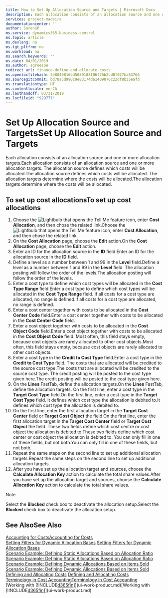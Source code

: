 ```yaml
---
title: How to Set Up Allocation Source and Targets | Microsoft Docs
description: Each allocation consists of an allocation source and one or more allocation targets. The allocation source defines which costs will be allocated. The allocation targets determine where the costs will be allocated.
services: project-madeira
documentationcenter: ''
author: SorenGP
ms.service: dynamics365-business-central
ms.topic: article
ms.devlang: na
ms.tgt_pltfrm: na
ms.workload: na
ms.search.keywords: ''
ms.date: 04/01/2019
ms.author: sgroespe
redirect_url: finance-define-and-allocate-costs
ms.openlocfilehash: 2e8040816ed5089188f06f76b2cd8f027ba83766
ms.sourcegitcommit: bd78a5d990c9e83174da1409076c22df8b35eafd
ms.translationtype: HT
ms.contentlocale: en-CA
ms.lasthandoff: 03/31/2019
ms.locfileid: "929777"
---
```

# <a name="set-up-allocation-source-and-targets"></a><span data-ttu-id="f53cb-105">Set Up Allocation Source and Targets</span><span class="sxs-lookup"><span data-stu-id="f53cb-105">Set Up Allocation Source and Targets</span></span>
<span data-ttu-id="f53cb-106">Each allocation consists of an allocation source and one or more allocation targets.</span><span class="sxs-lookup"><span data-stu-id="f53cb-106">Each allocation consists of an allocation source and one or more allocation targets.</span></span> <span data-ttu-id="f53cb-107">The allocation source defines which costs will be allocated.</span><span class="sxs-lookup"><span data-stu-id="f53cb-107">The allocation source defines which costs will be allocated.</span></span> <span data-ttu-id="f53cb-108">The allocation targets determine where the costs will be allocated.</span><span class="sxs-lookup"><span data-stu-id="f53cb-108">The allocation targets determine where the costs will be allocated.</span></span>  

## <a name="to-set-up-cost-allocations"></a><span data-ttu-id="f53cb-109">To set up cost allocations</span><span class="sxs-lookup"><span data-stu-id="f53cb-109">To set up cost allocations</span></span>  
1.  <span data-ttu-id="f53cb-110">Choose the ![Lightbulb that opens the Tell Me feature](media/ui-search/search_small.png "Tell me what you want to do") icon, enter **Cost Allocation**, and then chose the related link.</span><span class="sxs-lookup"><span data-stu-id="f53cb-110">Choose the ![Lightbulb that opens the Tell Me feature](media/ui-search/search_small.png "Tell me what you want to do") icon, enter **Cost Allocation**, and then chose the related link.</span></span>  
2.  <span data-ttu-id="f53cb-111">On the **Cost Allocation** page, choose the **Edit** action.</span><span class="sxs-lookup"><span data-stu-id="f53cb-111">On the **Cost Allocation** page, choose the **Edit** action.</span></span>  
3.  <span data-ttu-id="f53cb-112">Enter an ID for the allocation source in the **ID** field.</span><span class="sxs-lookup"><span data-stu-id="f53cb-112">Enter an ID for the allocation source in the **ID** field.</span></span>  
4.  <span data-ttu-id="f53cb-113">Define a level as a number between 1 and 99 in the **Level** field.</span><span class="sxs-lookup"><span data-stu-id="f53cb-113">Define a level as a number between 1 and 99 in the **Level** field.</span></span> <span data-ttu-id="f53cb-114">The allocation posting will follow the order of the levels.</span><span class="sxs-lookup"><span data-stu-id="f53cb-114">The allocation posting will follow the order of the levels.</span></span>  
5.  <span data-ttu-id="f53cb-115">Enter a cost type to define which cost types will be allocated in the **Cost Type Range** field.</span><span class="sxs-lookup"><span data-stu-id="f53cb-115">Enter a cost type to define which cost types will be allocated in the **Cost Type Range** field.</span></span> <span data-ttu-id="f53cb-116">If all costs for a cost type are allocated, no range is defined.</span><span class="sxs-lookup"><span data-stu-id="f53cb-116">If all costs for a cost type are allocated, no range is defined.</span></span>  
6.  <span data-ttu-id="f53cb-117">Enter a cost center together with costs to be allocated in the **Cost Center Code** field.</span><span class="sxs-lookup"><span data-stu-id="f53cb-117">Enter a cost center together with costs to be allocated in the **Cost Center Code** field.</span></span>  
7.  <span data-ttu-id="f53cb-118">Enter a cost object together with costs to be allocated in the **Cost Object Code** field.</span><span class="sxs-lookup"><span data-stu-id="f53cb-118">Enter a cost object together with costs to be allocated in the **Cost Object Code** field.</span></span> <span data-ttu-id="f53cb-119">Most often, this field stays empty, because cost objects are rarely allocated to other cost objects.</span><span class="sxs-lookup"><span data-stu-id="f53cb-119">Most often, this field stays empty, because cost objects are rarely allocated to other cost objects.</span></span>  
8.  <span data-ttu-id="f53cb-120">Enter a cost type in the **Credit to Cost Type** field.</span><span class="sxs-lookup"><span data-stu-id="f53cb-120">Enter a cost type in the **Credit to Cost Type** field.</span></span> <span data-ttu-id="f53cb-121">The costs that are allocated will be credited to the source cost type.</span><span class="sxs-lookup"><span data-stu-id="f53cb-121">The costs that are allocated will be credited to the source cost type.</span></span> <span data-ttu-id="f53cb-122">The credit posting will be posted to the cost type given here.</span><span class="sxs-lookup"><span data-stu-id="f53cb-122">The credit posting will be posted to the cost type given here.</span></span>  
9. <span data-ttu-id="f53cb-123">On the **Lines** FastTab, define the allocation targets.</span><span class="sxs-lookup"><span data-stu-id="f53cb-123">On the **Lines** FastTab, define the allocation targets.</span></span> <span data-ttu-id="f53cb-124">On the first line, enter a cost type in the **Target Cost Type** field.</span><span class="sxs-lookup"><span data-stu-id="f53cb-124">On the first line, enter a cost type in the **Target Cost Type** field.</span></span> <span data-ttu-id="f53cb-125">It defines which cost type the allocation is debited to.</span><span class="sxs-lookup"><span data-stu-id="f53cb-125">It defines which cost type the allocation is debited to.</span></span>  
10. <span data-ttu-id="f53cb-126">On the first line, enter the first allocation target in the **Target Cost Center** field or **Target Cost Object** the field.</span><span class="sxs-lookup"><span data-stu-id="f53cb-126">On the first line, enter the first allocation target in the **Target Cost Center** field or **Target Cost Object** the field.</span></span> <span data-ttu-id="f53cb-127">These two fields define which cost centre or cost object the allocation is debited to.</span><span class="sxs-lookup"><span data-stu-id="f53cb-127">These two fields define which cost center or cost object the allocation is debited to.</span></span> <span data-ttu-id="f53cb-128">You can only fill in one of these fields, but not both.</span><span class="sxs-lookup"><span data-stu-id="f53cb-128">You can only fill in one of these fields, but not both.</span></span>  
11. <span data-ttu-id="f53cb-129">Repeat the same steps on the second line to set up additional allocation targets.</span><span class="sxs-lookup"><span data-stu-id="f53cb-129">Repeat the same steps on the second line to set up additional allocation targets.</span></span>  
12. <span data-ttu-id="f53cb-130">After you have set up the allocation target and sources, choose the **Calculate Allocation Key** action to calculate the total share values.</span><span class="sxs-lookup"><span data-stu-id="f53cb-130">After you have set up the allocation target and sources, choose the **Calculate Allocation Key** action to calculate the total share values.</span></span>  

> [!NOTE]  
>  <span data-ttu-id="f53cb-131">Select the **Blocked** check box to deactivate the allocation setup.</span><span class="sxs-lookup"><span data-stu-id="f53cb-131">Select the **Blocked** check box to deactivate the allocation setup.</span></span>  

## <a name="see-also"></a><span data-ttu-id="f53cb-132">See Also</span><span class="sxs-lookup"><span data-stu-id="f53cb-132">See Also</span></span>  
[<span data-ttu-id="f53cb-133">Accounting for Costs</span><span class="sxs-lookup"><span data-stu-id="f53cb-133">Accounting for Costs</span></span>](finance-manage-cost-accounting.md)  
 <span data-ttu-id="f53cb-134">[Setting Filters for Dynamic Allocation Bases](finance-setting-filters-for-dynamic-allocation-bases.md) </span><span class="sxs-lookup"><span data-stu-id="f53cb-134">[Setting Filters for Dynamic Allocation Bases](finance-setting-filters-for-dynamic-allocation-bases.md) </span></span>  
 <span data-ttu-id="f53cb-135">[Scenario Example: Defining Static Allocations Based on Allocation Ratio](finance-scenario-example-defining-static-allocations-based-on-allocation-ratio.md) </span><span class="sxs-lookup"><span data-stu-id="f53cb-135">[Scenario Example: Defining Static Allocations Based on Allocation Ratio](finance-scenario-example-defining-static-allocations-based-on-allocation-ratio.md) </span></span>  
 <span data-ttu-id="f53cb-136">[Scenario Example: Defining Dynamic Allocations Based on Items Sold](finance-scenario-example-defining-dynamic-allocations-based-on-items-sold.md) </span><span class="sxs-lookup"><span data-stu-id="f53cb-136">[Scenario Example: Defining Dynamic Allocations Based on Items Sold](finance-scenario-example-defining-dynamic-allocations-based-on-items-sold.md) </span></span>  
 <span data-ttu-id="f53cb-137">[Defining and Allocating Costs](finance-define-and-allocate-costs.md) </span><span class="sxs-lookup"><span data-stu-id="f53cb-137">[Defining and Allocating Costs](finance-define-and-allocate-costs.md) </span></span>  
 [<span data-ttu-id="f53cb-138">Terminology in Cost Accounting</span><span class="sxs-lookup"><span data-stu-id="f53cb-138">Terminology in Cost Accounting</span></span>](finance-terminology-in-cost-accounting.md)  
 <span data-ttu-id="f53cb-139">[Working with [!INCLUDE[d365fin](includes/d365fin_md.md)]](ui-work-product.md)</span><span class="sxs-lookup"><span data-stu-id="f53cb-139">[Working with [!INCLUDE[d365fin](includes/d365fin_md.md)]](ui-work-product.md)</span></span>
